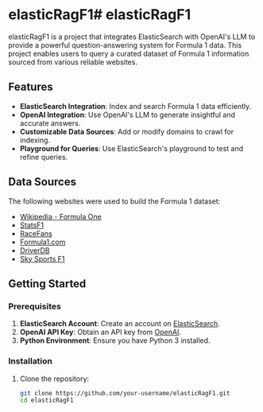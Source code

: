 # elasticRagF1# elasticRagF1

elasticRagF1 is a project that integrates ElasticSearch with OpenAI's LLM to provide a powerful question-answering system for Formula 1 data. This project enables users to query a curated dataset of Formula 1 information sourced from various reliable websites.

## Features
- **ElasticSearch Integration**: Index and search Formula 1 data efficiently.
- **OpenAI Integration**: Use OpenAI's LLM to generate insightful and accurate answers.
- **Customizable Data Sources**: Add or modify domains to crawl for indexing.
- **Playground for Queries**: Use ElasticSearch's playground to test and refine queries.

## Data Sources
The following websites were used to build the Formula 1 dataset:
- [Wikipedia - Formula One](https://en.wikipedia.org/wiki/Formula_One)
- [StatsF1](https://www.statsf1.com/en/default.aspx)
- [RaceFans](https://www.racefans.net/)
- [Formula1.com](https://www.formula1.com/)
- [DriverDB](https://www.driverdb.com/)
- [Sky Sports F1](https://www.skysports.com/f1)

## Getting Started

### Prerequisites
1. **ElasticSearch Account**: Create an account on [ElasticSearch](https://www.elastic.co/).
2. **OpenAI API Key**: Obtain an API key from [OpenAI](https://platform.openai.com/).
3. **Python Environment**: Ensure you have Python 3 installed.

### Installation
1. Clone the repository:
   ```bash
   git clone https://github.com/your-username/elasticRagF1.git
   cd elasticRagF1